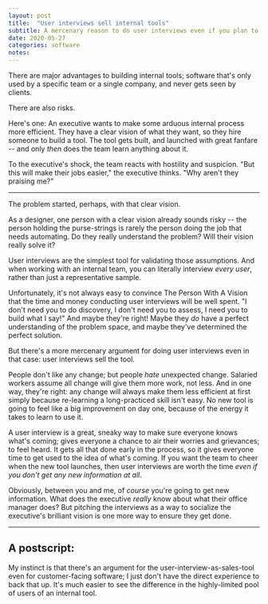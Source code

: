 ```yaml
---
layout: post
title:  "User interviews sell internal tools"
subtitle: A mercenary reason to do user interviews even if you plan to ignore them
date: 2020-05-27
categories: software
notes:
---
```


There are major advantages to building internal tools; software that's only used by a specific team or a single company, and never gets seen by clients.

There are also risks.

Here's one: An executive wants to make some arduous internal process more efficient. They have a clear vision of what they want, so they hire someone to build a tool. The tool gets built, and launched with great fanfare -- and only *then* does the team learn anything about it.

To the executive's shock, the team reacts with hostility and suspicion. "But this will make their jobs easier," the executive thinks. "Why aren't they praising me?"

---------

The problem started, perhaps, with that clear vision.

As a designer, one person with a clear vision already sounds risky -- the person holding the purse-strings is rarely the person doing the job that needs automating. Do they really understand the problem? Will their vision really solve it?

User interviews are the simplest tool for validating those assumptions. And when working with an internal team, you can literally interview *every user*, rather than just a representative sample.

Unfortunately, it's not always easy to convince The Person With A Vision that the time and money conducting user interviews will be well spent. "I don't need you to do discovery, I don't need you to assess, I need you to build what I say!" And maybe they're right! Maybe they *do* have a perfect understanding of the problem space, and maybe they've determined the perfect solution.

But there's a more mercenary argument for doing user interviews even in that case: user interviews sell the tool.

People don't like any change; but people *hate* unexpected change. Salaried workers assume all change will give them more work, not less. And in one way, they're right: any change will always make them less efficient at first simply because re-learning a long-practiced skill isn't easy. No new tool is going to feel like a big improvement on day one, because of the energy it takes to learn to use it.

A user interview is a great, sneaky way to make sure everyone knows what's coming; gives everyone a chance to air their worries and grievances; to feel heard. It gets all that done early in the process, so it gives everyone time to get used to the idea of what's coming. If you want the team to cheer when the new tool launches, then user interviews are worth the time *even if you don't get any new information at all*.

Obviously, between you and me, of *course* you're going to get new information. What does the executive *really* know about what their office manager does? But pitching the interviews as a  way to socialize the executive's brilliant vision is one more way to ensure they get done.

---------

## A postscript:

My instinct is that there's an argument for the user-interview-as-sales-tool even for customer-facing software; I just don't have the direct experience to back that up. It's much easier to see the difference in the highly-limited pool of users of an internal tool.
